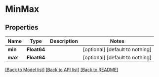 # MinMax


## Properties
Name | Type | Description | Notes
------------ | ------------- | ------------- | -------------
**min** | **Float64** |  | [optional] [default to nothing]
**max** | **Float64** |  | [optional] [default to nothing]


[[Back to Model list]](../README.md#models) [[Back to API list]](../README.md#api-endpoints) [[Back to README]](../README.md)


